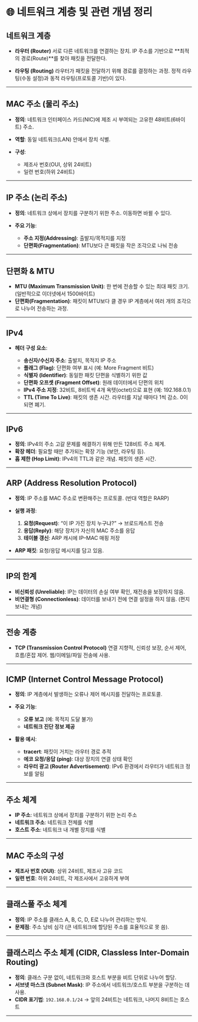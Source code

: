 
# 🌐 네트워크 계층 및 관련 개념 정리

## 네트워크 계층

* **라우터 (Router)**
  서로 다른 네트워크를 연결하는 장치. IP 주소를 기반으로 \*\*최적의 경로(Route)\*\*를 찾아 패킷을 전달한다.

* **라우팅 (Routing)**
  라우터가 패킷을 전달하기 위해 경로를 결정하는 과정. 정적 라우팅(수동 설정)과 동적 라우팅(프로토콜 기반)이 있다.

---

## MAC 주소 (물리 주소)

* **정의**: 네트워크 인터페이스 카드(NIC)에 제조 시 부여되는 고유한 48비트(6바이트) 주소.
* **역할**: 동일 네트워크(LAN) 안에서 장치 식별.
* **구성**:

  * 제조사 번호(OUI, 상위 24비트)
  * 일련 번호(하위 24비트)

---

## IP 주소 (논리 주소)

* **정의**: 네트워크 상에서 장치를 구분하기 위한 주소. 이동하면 바뀔 수 있다.
* **주요 기능**:

  * **주소 지정(Addressing)**: 출발지/목적지를 지정
  * **단편화(Fragmentation)**: MTU보다 큰 패킷을 작은 조각으로 나눠 전송

---

## 단편화 & MTU

* **MTU (Maximum Transmission Unit)**: 한 번에 전송할 수 있는 최대 패킷 크기. (일반적으로 이더넷에서 1500바이트)
* **단편화(Fragmentation)**: 패킷이 MTU보다 클 경우 IP 계층에서 여러 개의 조각으로 나누어 전송하는 과정.

---

## IPv4

* **헤더 구성 요소**:

  * **송신자/수신자 주소**: 출발지, 목적지 IP 주소
  * **플래그 (Flag)**: 단편화 여부 표시 (예: More Fragment 비트)
  * **식별자 (Identifier)**: 동일한 패킷 단편을 식별하기 위한 값
  * **단편화 오프셋 (Fragment Offset)**: 원래 데이터에서 단편의 위치
  * **IPv4 주소 지정**: 32비트, 8비트씩 4개 옥텟(octet)으로 표현 (예: 192.168.0.1)
  * **TTL (Time To Live)**: 패킷의 생존 시간. 라우터를 지날 때마다 1씩 감소. 0이 되면 폐기.

---

## IPv6

* **정의**: IPv4의 주소 고갈 문제를 해결하기 위해 만든 128비트 주소 체계.
* **확장 헤더**: 필요할 때만 추가되는 확장 기능 (보안, 라우팅 등).
* **홉 제한 (Hop Limit)**: IPv4의 TTL과 같은 개념. 패킷의 생존 시간.

---

## ARP (Address Resolution Protocol)

* **정의**: IP 주소를 MAC 주소로 변환해주는 프로토콜. (반대 역할은 RARP)
* **실행 과정**:

  1. **요청(Request)**: “이 IP 가진 장치 누구냐?” → 브로드캐스트 전송
  2. **응답(Reply)**: 해당 장치가 자신의 MAC 주소를 응답
  3. **테이블 갱신**: ARP 캐시에 IP–MAC 매핑 저장
* **ARP 패킷**: 요청/응답 메시지를 담고 있음.

---

## IP의 한계

* **비신뢰성 (Unreliable)**: IP는 데이터의 손실 여부 확인, 재전송을 보장하지 않음.
* **비연결형 (Connectionless)**: 데이터를 보내기 전에 연결 설정을 하지 않음. (편지 보내는 개념)

---

## 전송 계층

* **TCP (Transmission Control Protocol)**
  연결 지향적, 신뢰성 보장, 순서 제어, 흐름/혼잡 제어. 웹/이메일/파일 전송에 사용.

---

## ICMP (Internet Control Message Protocol)

* **정의**: IP 계층에서 발생하는 오류나 제어 메시지를 전달하는 프로토콜.

* **주요 기능**:

  * **오류 보고** (예: 목적지 도달 불가)
  * **네트워크 진단 정보 제공**

* **활용 예시**:

  * **tracert**: 패킷이 거치는 라우터 경로 추적
  * **에코 요청/응답 (ping)**: 대상 장치의 연결 상태 확인
  * **라우터 광고 (Router Advertisement)**: IPv6 환경에서 라우터가 네트워크 정보를 알림

---

## 주소 체계

* **IP 주소**: 네트워크 상에서 장치를 구분하기 위한 논리 주소
* **네트워크 주소**: 네트워크 전체를 식별
* **호스트 주소**: 네트워크 내 개별 장치를 식별

---

## MAC 주소의 구성

* **제조사 번호 (OUI)**: 상위 24비트, 제조사 고유 코드
* **일련 번호**: 하위 24비트, 각 제조사에서 고유하게 부여

---

## 클래스풀 주소 체계

* **정의**: IP 주소를 클래스 A, B, C, D, E로 나누어 관리하는 방식.
* **문제점**: 주소 낭비 심각 (큰 네트워크에 할당된 주소를 효율적으로 못 씀).

---

## 클래스리스 주소 체계 (CIDR, Classless Inter-Domain Routing)

* **정의**: 클래스 구분 없이, 네트워크와 호스트 부분을 비트 단위로 나누어 할당.
* **서브넷 마스크 (Subnet Mask)**: IP 주소에서 네트워크/호스트 부분을 구분하는 데 사용.
* **CIDR 표기법**: `192.168.0.1/24` → 앞의 24비트는 네트워크, 나머지 8비트는 호스트

---
